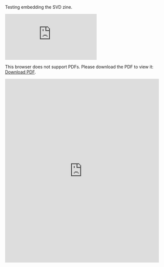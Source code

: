 Testing embedding the SVD zine.

<object data="https://www.griffithstites.com/Linearity-Zine/images/svd-zine.pdf" type="application/pdf" width="700px" height="700px">
    <embed src="https://www.griffithstites.com/Linearity-Zine/images/svd-zine.pdf">
        <p>This browser does not support PDFs. Please download the PDF to view it: <a href="https://www.griffithstites.com/Linearity-Zine/images/svd-zine.pdf">Download PDF</a>.</p>
    </embed>
</object>

<embed src="https://www.griffithstites.com/Linearity-Zine/images/svd-zine.pdf" type="application/pdf" width="100%" height="600px" />
